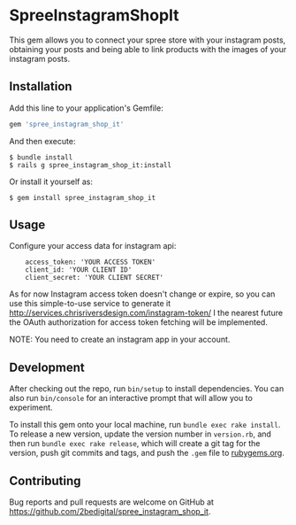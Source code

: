 # SpreeInstagramShopIt

This gem allows you to connect your spree store with your instagram posts, obtaining your posts and being able to link products with the images of your instagram posts.

## Installation

Add this line to your application's Gemfile:

```ruby
gem 'spree_instagram_shop_it'
```

And then execute:

    $ bundle install
    $ rails g spree_instagram_shop_it:install

Or install it yourself as:

    $ gem install spree_instagram_shop_it

## Usage

Configure your access data for instagram api:

```
	access_token: 'YOUR ACCESS TOKEN'
  	client_id: 'YOUR CLIENT ID'
  	client_secret: 'YOUR CLIENT SECRET'

```

As for now Instagram access token doesn't change or expire, so you can use this simple-to-use service
to generate it http://services.chrisriversdesign.com/instagram-token/
I the nearest future the OAuth authorization for access token fetching will be implemented.

NOTE: You need to create an instagram app in your account.

## Development

After checking out the repo, run `bin/setup` to install dependencies. You can also run `bin/console` for an interactive prompt that will allow you to experiment.

To install this gem onto your local machine, run `bundle exec rake install`. To release a new version, update the version number in `version.rb`, and then run `bundle exec rake release`, which will create a git tag for the version, push git commits and tags, and push the `.gem` file to [rubygems.org](https://rubygems.org).

## Contributing

Bug reports and pull requests are welcome on GitHub at https://github.com/2bedigital/spree_instagram_shop_it.

